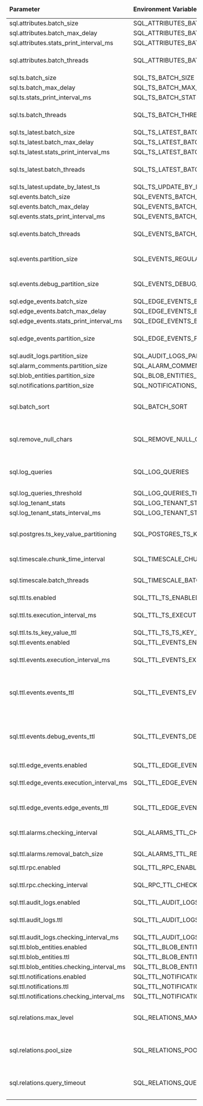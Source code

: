 <table>
  <thead>
      <tr>
          <td style="width: 25%"><b>Parameter</b></td><td style="width: 30%"><b>Environment Variable</b></td><td style="width: 15%"><b>Default Value</b></td><td style="width: 30%"><b>Description</b></td>
      </tr>
  </thead>
  <tbody>
      <tr>
          <td>sql.attributes.batch_size</td>
          <td>SQL_ATTRIBUTES_BATCH_SIZE</td>
          <td>10000</td>
          <td></td>
      </tr>
      <tr>
          <td>sql.attributes.batch_max_delay</td>
          <td>SQL_ATTRIBUTES_BATCH_MAX_DELAY_MS</td>
          <td>100</td>
          <td></td>
      </tr>
      <tr>
          <td>sql.attributes.stats_print_interval_ms</td>
          <td>SQL_ATTRIBUTES_BATCH_STATS_PRINT_MS</td>
          <td>10000</td>
          <td></td>
      </tr>
      <tr>
          <td>sql.attributes.batch_threads</td>
          <td>SQL_ATTRIBUTES_BATCH_THREADS</td>
          <td>3</td>
          <td>batch thread count have to be a prime number like 3 or 5 to gain perfect hash distribution</td>
      </tr>
      <tr>
          <td>sql.ts.batch_size</td>
          <td>SQL_TS_BATCH_SIZE</td>
          <td>10000</td>
          <td></td>
      </tr>
      <tr>
          <td>sql.ts.batch_max_delay</td>
          <td>SQL_TS_BATCH_MAX_DELAY_MS</td>
          <td>100</td>
          <td></td>
      </tr>
      <tr>
          <td>sql.ts.stats_print_interval_ms</td>
          <td>SQL_TS_BATCH_STATS_PRINT_MS</td>
          <td>10000</td>
          <td></td>
      </tr>
      <tr>
          <td>sql.ts.batch_threads</td>
          <td>SQL_TS_BATCH_THREADS</td>
          <td>3</td>
          <td>batch thread count have to be a prime number like 3 or 5 to gain perfect hash distribution</td>
      </tr>
      <tr>
          <td>sql.ts_latest.batch_size</td>
          <td>SQL_TS_LATEST_BATCH_SIZE</td>
          <td>10000</td>
          <td></td>
      </tr>
      <tr>
          <td>sql.ts_latest.batch_max_delay</td>
          <td>SQL_TS_LATEST_BATCH_MAX_DELAY_MS</td>
          <td>100</td>
          <td></td>
      </tr>
      <tr>
          <td>sql.ts_latest.stats_print_interval_ms</td>
          <td>SQL_TS_LATEST_BATCH_STATS_PRINT_MS</td>
          <td>10000</td>
          <td></td>
      </tr>
      <tr>
          <td>sql.ts_latest.batch_threads</td>
          <td>SQL_TS_LATEST_BATCH_THREADS</td>
          <td>3</td>
          <td>batch thread count have to be a prime number like 3 or 5 to gain perfect hash distribution</td>
      </tr>
      <tr>
          <td>sql.ts_latest.update_by_latest_ts</td>
          <td>SQL_TS_UPDATE_BY_LATEST_TIMESTAMP</td>
          <td>true</td>
          <td></td>
      </tr>
      <tr>
          <td>sql.events.batch_size</td>
          <td>SQL_EVENTS_BATCH_SIZE</td>
          <td>10000</td>
          <td></td>
      </tr>
      <tr>
          <td>sql.events.batch_max_delay</td>
          <td>SQL_EVENTS_BATCH_MAX_DELAY_MS</td>
          <td>100</td>
          <td></td>
      </tr>
      <tr>
          <td>sql.events.stats_print_interval_ms</td>
          <td>SQL_EVENTS_BATCH_STATS_PRINT_MS</td>
          <td>10000</td>
          <td></td>
      </tr>
      <tr>
          <td>sql.events.batch_threads</td>
          <td>SQL_EVENTS_BATCH_THREADS</td>
          <td>3</td>
          <td>batch thread count have to be a prime number like 3 or 5 to gain perfect hash distribution</td>
      </tr>
      <tr>
          <td>sql.events.partition_size</td>
          <td>SQL_EVENTS_REGULAR_PARTITION_SIZE_HOURS</td>
          <td>168</td>
          <td>Number of hours to partition the events. The current value corresponds to one week.</td>
      </tr>
      <tr>
          <td>sql.events.debug_partition_size</td>
          <td>SQL_EVENTS_DEBUG_PARTITION_SIZE_HOURS</td>
          <td>1</td>
          <td>Number of hours to partition the debug events. The current value corresponds to one hour.</td>
      </tr>
      <tr>
          <td>sql.edge_events.batch_size</td>
          <td>SQL_EDGE_EVENTS_BATCH_SIZE</td>
          <td>1000</td>
          <td></td>
      </tr>
      <tr>
          <td>sql.edge_events.batch_max_delay</td>
          <td>SQL_EDGE_EVENTS_BATCH_MAX_DELAY_MS</td>
          <td>100</td>
          <td></td>
      </tr>
      <tr>
          <td>sql.edge_events.stats_print_interval_ms</td>
          <td>SQL_EDGE_EVENTS_BATCH_STATS_PRINT_MS</td>
          <td>10000</td>
          <td></td>
      </tr>
      <tr>
          <td>sql.edge_events.partition_size</td>
          <td>SQL_EDGE_EVENTS_PARTITION_SIZE_HOURS</td>
          <td>168</td>
          <td>Number of hours to partition the events. The current value corresponds to one week.</td>
      </tr>
      <tr>
          <td>sql.audit_logs.partition_size</td>
          <td>SQL_AUDIT_LOGS_PARTITION_SIZE_HOURS</td>
          <td>168</td>
          <td>Default value - 1 week</td>
      </tr>
      <tr>
          <td>sql.alarm_comments.partition_size</td>
          <td>SQL_ALARM_COMMENTS_PARTITION_SIZE_HOURS</td>
          <td>168</td>
          <td>Default value - 1 week</td>
      </tr>
      <tr>
          <td>sql.blob_entities.partition_size</td>
          <td>SQL_BLOB_ENTITIES_PARTITION_SIZE_HOURS</td>
          <td>168</td>
          <td>Default value - 1 week</td>
      </tr>
      <tr>
          <td>sql.notifications.partition_size</td>
          <td>SQL_NOTIFICATIONS_PARTITION_SIZE_HOURS</td>
          <td>168</td>
          <td>Default value - 1 week</td>
      </tr>
      <tr>
          <td>sql.batch_sort</td>
          <td>SQL_BATCH_SORT</td>
          <td>true</td>
          <td>Specify whether to sort entities before batch update. Should be enabled for cluster mode to avoid deadlocks</td>
      </tr>
      <tr>
          <td>sql.remove_null_chars</td>
          <td>SQL_REMOVE_NULL_CHARS</td>
          <td>true</td>
          <td>Specify whether to remove null characters from strValue of attributes and timeseries before insert</td>
      </tr>
      <tr>
          <td>sql.log_queries</td>
          <td>SQL_LOG_QUERIES</td>
          <td>false</td>
          <td>Specify whether to log database queries and their parameters generated by entity query repository</td>
      </tr>
      <tr>
          <td>sql.log_queries_threshold</td>
          <td>SQL_LOG_QUERIES_THRESHOLD</td>
          <td>5000</td>
          <td></td>
      </tr>
      <tr>
          <td>sql.log_tenant_stats</td>
          <td>SQL_LOG_TENANT_STATS</td>
          <td>true</td>
          <td></td>
      </tr>
      <tr>
          <td>sql.log_tenant_stats_interval_ms</td>
          <td>SQL_LOG_TENANT_STATS_INTERVAL_MS</td>
          <td>60000</td>
          <td></td>
      </tr>
      <tr>
          <td>sql.postgres.ts_key_value_partitioning</td>
          <td>SQL_POSTGRES_TS_KV_PARTITIONING</td>
          <td>MONTHS</td>
          <td>Specify partitioning size for timestamp key-value storage. Example: DAYS, MONTHS, YEARS, INDEFINITE.</td>
      </tr>
      <tr>
          <td>sql.timescale.chunk_time_interval</td>
          <td>SQL_TIMESCALE_CHUNK_TIME_INTERVAL</td>
          <td>604800000</td>
          <td>Specify Interval size for new data chunks storage.</td>
      </tr>
      <tr>
          <td>sql.timescale.batch_threads</td>
          <td>SQL_TIMESCALE_BATCH_THREADS</td>
          <td>3</td>
          <td>batch thread count have to be a prime number like 3 or 5 to gain perfect hash distribution</td>
      </tr>
      <tr>
          <td>sql.ttl.ts.enabled</td>
          <td>SQL_TTL_TS_ENABLED</td>
          <td>true</td>
          <td></td>
      </tr>
      <tr>
          <td>sql.ttl.ts.execution_interval_ms</td>
          <td>SQL_TTL_TS_EXECUTION_INTERVAL</td>
          <td>86400000</td>
          <td>Number of milliseconds. The current value corresponds to one day</td>
      </tr>
      <tr>
          <td>sql.ttl.ts.ts_key_value_ttl</td>
          <td>SQL_TTL_TS_TS_KEY_VALUE_TTL</td>
          <td>0</td>
          <td>Number of seconds</td>
      </tr>
      <tr>
          <td>sql.ttl.events.enabled</td>
          <td>SQL_TTL_EVENTS_ENABLED</td>
          <td>true</td>
          <td></td>
      </tr>
      <tr>
          <td>sql.ttl.events.execution_interval_ms</td>
          <td>SQL_TTL_EVENTS_EXECUTION_INTERVAL</td>
          <td>3600000</td>
          <td>Number of milliseconds (max random initial delay and fixed period).</td>
      </tr>
      <tr>
          <td>sql.ttl.events.events_ttl</td>
          <td>SQL_TTL_EVENTS_EVENTS_TTL</td>
          <td>0</td>
          <td>Number of seconds. TTL is disabled by default. Accuracy of the cleanup depends on the sql.events.partition_size parameter.</td>
      </tr>
      <tr>
          <td>sql.ttl.events.debug_events_ttl</td>
          <td>SQL_TTL_EVENTS_DEBUG_EVENTS_TTL</td>
          <td>604800</td>
          <td>Number of seconds. The current value corresponds to one week. Accuracy of the cleanup depends on the sql.events.debug_partition_size parameter.</td>
      </tr>
      <tr>
          <td>sql.ttl.edge_events.enabled</td>
          <td>SQL_TTL_EDGE_EVENTS_ENABLED</td>
          <td>true</td>
          <td></td>
      </tr>
      <tr>
          <td>sql.ttl.edge_events.execution_interval_ms</td>
          <td>SQL_TTL_EDGE_EVENTS_EXECUTION_INTERVAL</td>
          <td>86400000</td>
          <td>Number of milliseconds. The current value corresponds to one day</td>
      </tr>
      <tr>
          <td>sql.ttl.edge_events.edge_events_ttl</td>
          <td>SQL_TTL_EDGE_EVENTS_TTL</td>
          <td>2628000</td>
          <td>Number of seconds. The current value corresponds to one month</td>
      </tr>
      <tr>
          <td>sql.ttl.alarms.checking_interval</td>
          <td>SQL_ALARMS_TTL_CHECKING_INTERVAL</td>
          <td>7200000</td>
          <td>Number of milliseconds. The current value corresponds to two hours</td>
      </tr>
      <tr>
          <td>sql.ttl.alarms.removal_batch_size</td>
          <td>SQL_ALARMS_TTL_REMOVAL_BATCH_SIZE</td>
          <td>3000</td>
          <td>To delete outdated alarms not all at once but in batches</td>
      </tr>
      <tr>
          <td>sql.ttl.rpc.enabled</td>
          <td>SQL_TTL_RPC_ENABLED</td>
          <td>true</td>
          <td></td>
      </tr>
      <tr>
          <td>sql.ttl.rpc.checking_interval</td>
          <td>SQL_RPC_TTL_CHECKING_INTERVAL</td>
          <td>7200000</td>
          <td>Number of milliseconds. The current value corresponds to two hours</td>
      </tr>
      <tr>
          <td>sql.ttl.audit_logs.enabled</td>
          <td>SQL_TTL_AUDIT_LOGS_ENABLED</td>
          <td>true</td>
          <td></td>
      </tr>
      <tr>
          <td>sql.ttl.audit_logs.ttl</td>
          <td>SQL_TTL_AUDIT_LOGS_SECS</td>
          <td>0</td>
          <td>Disabled by default. Accuracy of the cleanup depends on the sql.audit_logs.partition_size</td>
      </tr>
      <tr>
          <td>sql.ttl.audit_logs.checking_interval_ms</td>
          <td>SQL_TTL_AUDIT_LOGS_CHECKING_INTERVAL_MS</td>
          <td>86400000</td>
          <td>Default value - 1 day</td>
      </tr>
      <tr>
          <td>sql.ttl.blob_entities.enabled</td>
          <td>SQL_TTL_BLOB_ENTITIES_ENABLED</td>
          <td>false</td>
          <td></td>
      </tr>
      <tr>
          <td>sql.ttl.blob_entities.ttl</td>
          <td>SQL_TTL_BLOB_ENTITIES_SECS</td>
          <td>0</td>
          <td></td>
      </tr>
      <tr>
          <td>sql.ttl.blob_entities.checking_interval_ms</td>
          <td>SQL_TTL_BLOB_ENTITIES_CHECKING_INTERVAL_MS</td>
          <td>86400000</td>
          <td>Default value - 1 day</td>
      </tr>
      <tr>
          <td>sql.ttl.notifications.enabled</td>
          <td>SQL_TTL_NOTIFICATIONS_ENABLED</td>
          <td>true</td>
          <td></td>
      </tr>
      <tr>
          <td>sql.ttl.notifications.ttl</td>
          <td>SQL_TTL_NOTIFICATIONS_SECS</td>
          <td>2592000</td>
          <td>Default value - 30 days</td>
      </tr>
      <tr>
          <td>sql.ttl.notifications.checking_interval_ms</td>
          <td>SQL_TTL_NOTIFICATIONS_CHECKING_INTERVAL_MS</td>
          <td>86400000</td>
          <td>Default value - 1 day</td>
      </tr>
      <tr>
          <td>sql.relations.max_level</td>
          <td>SQL_RELATIONS_MAX_LEVEL</td>
          <td>50</td>
          <td>This value has to be reasonable small to prevent infinite recursion as early as possible</td>
      </tr>
      <tr>
          <td>sql.relations.pool_size</td>
          <td>SQL_RELATIONS_POOL_SIZE</td>
          <td>4</td>
          <td>This value has to be reasonable small to prevent relation query blocking all other DB calls</td>
      </tr>
      <tr>
          <td>sql.relations.query_timeout</td>
          <td>SQL_RELATIONS_QUERY_TIMEOUT_SEC</td>
          <td>20</td>
          <td>This value has to be reasonable small to prevent relation query blocking all other DB calls</td>
      </tr>
  </tbody>
</table>
